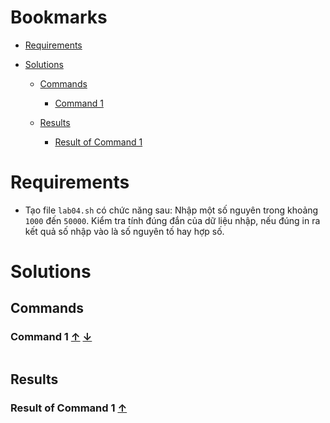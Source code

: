 <a name="bookmarks"/>

# Bookmarks

- [Requirements](#requirements)

- [Solutions](#solutions)

	- [Commands](#commands)
		- [Command 1](#command-1)

	- [Results](#results)
		- [Result of Command 1](#result-1)

<a name="requirements"/>

# Requirements

- Tạo file `lab04.sh` có chức năng sau: Nhập một số nguyên trong khoảng `1000` đến `50000`. Kiểm tra tính đúng đắn của dữ liệu nhập, nếu đúng in ra kết quả số nhập vào là số nguyên tố hay hợp số.

<a name="solutions"/>

# Solutions 

<a name="commands"/>

## Commands

<a name="command-1"/>

### Command 1 [↑](#bookmarks) [↓](#result-1)

```sh

```

<a name="results"/>

## Results

<a name="result-1"/>

### Result of Command 1 [↑](#command-1)

```sh

```

